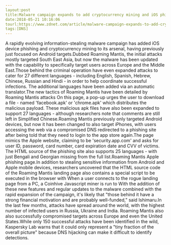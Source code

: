 ```yaml
---
layout:post
title:Malware campaign expands to add cryptocurrency mining and iOS phishing attacks
date:2018-05-21 10:16:06
tourl:https://www.zdnet.com/article/malware-campaign-expands-to-add-cryptocurrency-mining-and-ios-phishing-attacks/
tags:[DNS]
---
```

A rapidly evolving information-stealing malware campaign has added iOS device phishing and cryptocurrency mining to its arsenal, having previously just focused on Android targets.Dubbed Roaming Mantis, the initial attacks mostly targeted South East Asia, but now the malware has been updated with the capability to specifically target users across Europe and the Middle East.Those behind the criminal operation have even expanded attacks to cater for 27 different languages - including English, Spanish, Hebrew, Chinese, Russian and Hindi - in order to help coordinate successful infections. The additional languages have been added via an automatic translator.The new tactics of Roaming Mantis have been detailed by Roaming Mantis attacks On this page, a pop-up urges the user to download a file - named 'facebook.apk' or 'chrome.apk' which distributes the malicious payload. These malicious apk files have also been expanded to support 27 languages - although researchers note that comments are still left in Simplified Chinese.Roaming Mantis previously only targeted Android devices, but now it has been changed to also target iPhones, with users accessing the web via a compromised DNS redirected to a phishing site after being told that they need to login to the app store again.The page mimics the Apple website, claiming to be 'security.app.com' and asks for user ID, password, card number, card expiration date and CVV of victims. The HTML source of the phishing site also supports 25 languages - with just Bengali and Georgian missing from the full list.Roaming Mantis Apple phishing page.In addition to stealing sensitive information from Android and Apple mobile devices, researchers uncovered that the HTML source code of the Roaming Mantis landing page also contains a special script to be executed in the browser with When a user connects to the rogue landing page from a PC, a Coinhive Javascript miner is run to With the addition of these new features and regular updates to the malware combined with the rapid expansion of the campaign, it's likely that "those behind it have a strong financial motivation and are probably well-funded," said Ishimaru.In the last few months, attacks have spread around the world, with the highest number of infected users in Russia, Ukraine and India. Roaming Mantis also also successfully compromised targets across Europe and even the United States.While only 150 successful attacks have been identified in the wild, Kaspersky Lab warns that it could only represent a "tiny fraction of the overall picture" because DNS hijacking can make it difficult to identify detections.